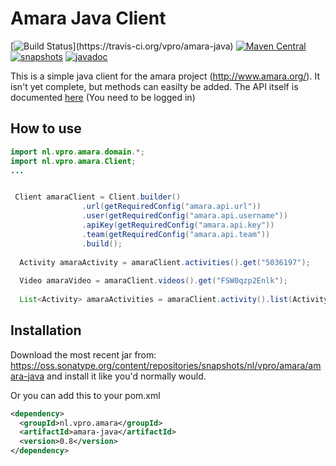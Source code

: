# Amara Java Client
[![Build Status](https://travis-ci.org/vpro/amara-java.svg?)](https://travis-ci.org/vpro/amara-java)
[![Maven Central](https://img.shields.io/maven-central/v/nl.vpro.amara/amara-java.svg?label=Maven%20Central)](https://search.maven.org/search?q=g:%22nl.vpro.amara%22%20AND%20a:%22amara-java%22)
[![snapshots](https://img.shields.io/nexus/s/https/oss.sonatype.org/nl.vpro.amara/amara-java.svg)](https://oss.sonatype.org/content/repositories/staging/nl/vpro/amara/amara-java)
[![javadoc](http://www.javadoc.io/badge/nl.vpro.amara/amara-java.svg?color=blue)](http://www.javadoc.io/doc/nl.vpro.amara/amara-ava)



This is a simple java client for the amara project (http://www.amara.org/). It isn't yet complete, but methods can easilty be added. The API itself is documented [here](https://amara.org/api/ "Amara API documentation") (You need to be logged in)
 

## How to use
 
 
 ```java
import nl.vpro.amara.domain.*;
import nl.vpro.amara.Client;
 ...

 
  Client amaraClient = Client.builder()
                 .url(getRequiredConfig("amara.api.url"))
                 .user(getRequiredConfig("amara.api.username"))
                 .apiKey(getRequiredConfig("amara.api.key"))
                 .team(getRequiredConfig("amara.api.team"))
                 .build();
                 
   Activity amaraActivity = amaraClient.activities().get("5036197");
   
   Video amaraVideo = amaraClient.videos().get("FSW0qzp2Enlk"); 
   
   List<Activity> amaraActivities = amaraClient.activity().list(Activity.TYPE_APPROVE_VERSION, now - afterTimestampInSeconds).getActivities();

 ```


## Installation

Download the most recent jar from: https://oss.sonatype.org/content/repositories/snapshots/nl/vpro/amara/amara-java and install it like you'd normally would.

Or you can add this to your pom.xml
```xml
<dependency>
  <groupId>nl.vpro.amara</groupId>
  <artifactId>amara-java</artifactId>
  <version>0.8</version>
</dependency>
```
